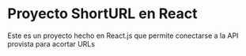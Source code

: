 # Proyecto ShortURL en React

Este es un proyecto hecho en React.js que permite conectarse a la API provista para acortar URLs